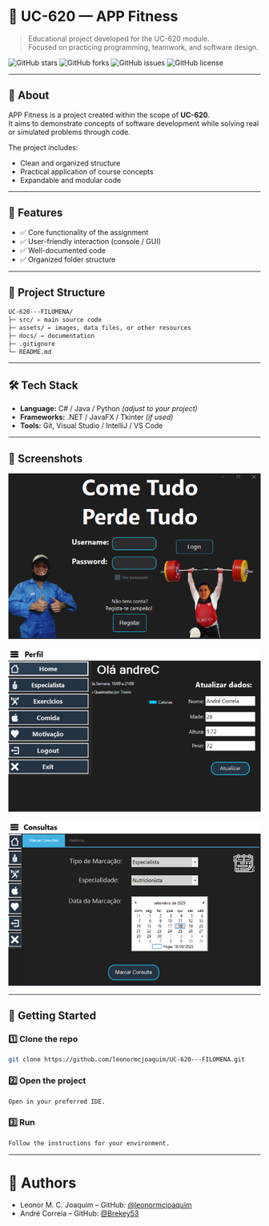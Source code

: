 # 🌸 UC-620 — APP Fitness

> Educational project developed for the UC-620 module.  
> Focused on practicing programming, teamwork, and software design.

![GitHub stars](https://img.shields.io/github/stars/leonormcjoaquim/UC-620---FILOMENA?style=flat-square)
![GitHub forks](https://img.shields.io/github/forks/leonormcjoaquim/UC-620---FILOMENA?style=flat-square)
![GitHub issues](https://img.shields.io/github/issues/leonormcjoaquim/UC-620---FILOMENA?style=flat-square)
![GitHub license](https://img.shields.io/github/license/leonormcjoaquim/UC-620---FILOMENA?style=flat-square)

---

## 📖 About

APP Fitness is a project created within the scope of **UC-620**.  
It aims to demonstrate concepts of software development while solving real or simulated problems through code.

The project includes:

- Clean and organized structure  
- Practical application of course concepts  
- Expandable and modular code  

---

## 🚀 Features

- ✅ Core functionality of the assignment  
- ✅ User-friendly interaction (console / GUI)  
- ✅ Well-documented code  
- ✅ Organized folder structure  

---

## 📂 Project Structure
```
UC-620---FILOMENA/
├─ src/ ← main source code
├─ assets/ ← images, data files, or other resources
├─ docs/ ← documentation
├─ .gitignore
└─ README.md
```

---

## 🛠️ Tech Stack

- **Language:** C# / Java / Python *(adjust to your project)*  
- **Frameworks:** .NET / JavaFX / Tkinter *(if used)*  
- **Tools:** Git, Visual Studio / IntelliJ / VS Code  

---

## 📸 Screenshots

![Login](./screenshots/Login.png)

![Home+Menu](./screenshots/Home+Menu.png)

![Appointments](./screenshots/Appointments.png)

---

## 🏁 Getting Started

### 1️⃣ Clone the repo
```bash
git clone https://github.com/leonormcjoaquim/UC-620---FILOMENA.git
```
### 2️⃣ Open the project
```bash
Open in your preferred IDE.
```
### 3️⃣ Run
```bash
Follow the instructions for your environment.
```

---

# 👤 Authors
- Leonor M. C. Joaquim – GitHub: [@leonormcjoaquim](https://github.com/leonormcjoaquim)  
- André Correia – GitHub: [@Brekey53](https://github.com/Brekey53)